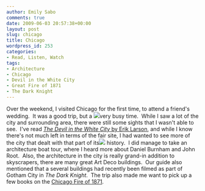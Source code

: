 ```yaml
---
author: Emily Sabo
comments: true
date: 2009-06-03 20:57:38+00:00
layout: post
slug: chicago
title: Chicago
wordpress_id: 253
categories:
- Read, Listen, Watch
tags:
- Architecture
- Chicago
- Devil in the White City
- Great Fire of 1871
- The Dark Knight
---
```


Over the weekend, I visited Chicago for the first time, to attend a friend's wedding.  It was a good trip, but a ![](https://contentcafe2.btol.com/ContentCafe/Jacket.aspx?UserID=iii1neuniv&Password=neuniv&Return=T&type=L&Value=0375725601%20(pbk)%20:&Options=Y)very busy time.  While I saw a lot of the city and surrounding area, there were still some sights that I wasn't able to see.  I've read [_The Devil in the White City_ by Erik Larson](http://nucat.lib.neu.edu/search~S13?/Xdevil+in+the+white+city&SORT=D/Xdevil+in+the+white+city&SORT=D&SUBKEY=devil%20in%20the%20white%20city/1%2C3%2C3%2CE/frameset&FF=Xdevil+in+the+white+city&SORT=D&1%2C1%2C ), and while I know there's not much left in terms of the fair site, I had wanted to see more of the city that dealt with that part of its![](https://contentcafe2.btol.com/ContentCafe/Jacket.aspx?UserID=iii1neuniv&Password=neuniv&Return=T&type=L&Value=0590472674%20:&Options=Y) history.  I did manage to take an architecture boat tour, where I heard more about Daniel Burnham and John Root.  Also, the architecture in the city is really grand-in addition to skyscrapers, there are many great Art Deco buildings.  Our guide also mentioned that a several buildings had recently been filmed as part of Gotham City in _The Dark Knight_.  The trip also made me want to pick up a few books on the [Chicago Fire of 1871](http://nucat.lib.neu.edu/search~S13/?searchtype=d&searcharg=chicago+fire&searchscope=13&sortdropdown=-&SORT=DZ&extended=1&SUBMIT=Search&searchlimits=&searchorigarg=Xchicago+fire%26SORT%3DDZ).

